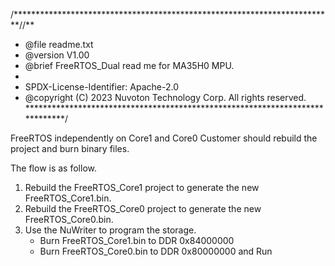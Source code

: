 /*************************************************************************//**
 * @file     readme.txt
 * @version  V1.00
 * @brief    FreeRTOS_Dual read me for MA35H0 MPU.
 *
 * SPDX-License-Identifier: Apache-2.0
 * @copyright (C) 2023 Nuvoton Technology Corp. All rights reserved.
*****************************************************************************/

FreeRTOS independently on Core1 and Core0
Customer should rebuild the project and burn binary files.

The flow is as follow.
1. Rebuild the FreeRTOS_Core1 project to generate the new FreeRTOS_Core1.bin.
2. Rebuild the FreeRTOS_Core0 project to generate the new FreeRTOS_Core0.bin.
3. Use the NuWriter to program the storage.
	- Burn FreeRTOS_Core1.bin to DDR 0x84000000 
	- Burn FreeRTOS_Core0.bin to DDR 0x80000000 and Run